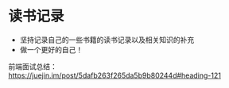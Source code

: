 # 读书记录
- 坚持记录自己的一些书籍的读书记录以及相关知识的补充
- 做一个更好的自己！

前端面试总结：
https://juejin.im/post/5dafb263f265da5b9b80244d#heading-121
